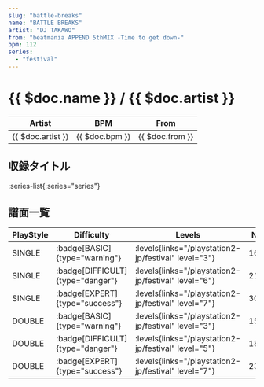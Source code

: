 ```yaml
---
slug: "battle-breaks"
name: "BATTLE BREAKS"
artist: "DJ TAKAWO"
from: "beatmania APPEND 5thMIX -Time to get down-"
bpm: 112
series:
  - "festival"
---
```


# {{ $doc.name }} / {{ $doc.artist }}

|Artist|BPM|From|
|------|---|----|
|{{ $doc.artist }}|{{ $doc.bpm }}|{{ $doc.from }}|

## 収録タイトル

:series-list{:series="series"}

## 譜面一覧

|PlayStyle|Difficulty|Levels|Notes|Movie|
|---------|----------|------|-----|-----|
|SINGLE| :badge[BASIC]{type="warning"}| :levels{links="/playstation2-jp/festival" level="3"}|161/38||
|SINGLE| :badge[DIFFICULT]{type="danger"}| :levels{links="/playstation2-jp/festival" level="6"}|218/50||
|SINGLE| :badge[EXPERT]{type="success"}| :levels{links="/playstation2-jp/festival" level="7"}|300/34||
|DOUBLE| :badge[BASIC]{type="warning"}| :levels{links="/playstation2-jp/festival" level="3"}|151/37||
|DOUBLE| :badge[DIFFICULT]{type="danger"}| :levels{links="/playstation2-jp/festival" level="5"}|184/55||
|DOUBLE| :badge[EXPERT]{type="success"}| :levels{links="/playstation2-jp/festival" level="7"}|234/63||
